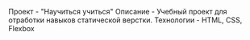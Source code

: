 Проект - "Научиться учиться"
Описание - Учебный проект для отработки навыков статической верстки.
Технологии - HTML, CSS, Flexbox
